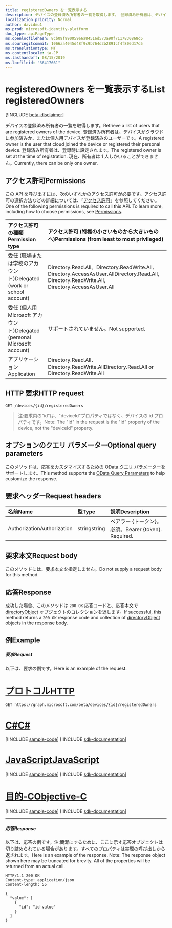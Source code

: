 ```yaml
---
title: registeredOwners を一覧表示する
description: デバイスの登録済み所有者の一覧を取得します。 登録済み所有者は、デバイスがクラウドに参加済みか、または個人用デバイスが登録済みのユーザーです。 登録済み所有者は、登録時に設定されます。 現在、所有者は 1 人しかいることができません。
localization_priority: Normal
author: davidmu1
ms.prod: microsoft-identity-platform
doc_type: apiPageType
ms.openlocfilehash: 8cb09f990059e6a84516d573a90f7117830868d5
ms.sourcegitcommit: 1066aa4045d48f9c9b764d3b2891cf4f806d17d5
ms.translationtype: MT
ms.contentlocale: ja-JP
ms.lasthandoff: 08/15/2019
ms.locfileid: "36417661"
---
```

# <a name="list-registeredowners"></a><span data-ttu-id="0cda5-106">registeredOwners を一覧表示する</span><span class="sxs-lookup"><span data-stu-id="0cda5-106">List registeredOwners</span></span>

[!INCLUDE [beta-disclaimer](../../includes/beta-disclaimer.md)]

<span data-ttu-id="0cda5-107">デバイスの登録済み所有者の一覧を取得します。</span><span class="sxs-lookup"><span data-stu-id="0cda5-107">Retrieve a list of users that are registered owners of the device.</span></span> <span data-ttu-id="0cda5-108">登録済み所有者は、デバイスがクラウドに参加済みか、または個人用デバイスが登録済みのユーザーです。</span><span class="sxs-lookup"><span data-stu-id="0cda5-108">A registered owner is the user that cloud joined the device or registered their personal device.</span></span> <span data-ttu-id="0cda5-109">登録済み所有者は、登録時に設定されます。</span><span class="sxs-lookup"><span data-stu-id="0cda5-109">The registered owner is set at the time of registration.</span></span> <span data-ttu-id="0cda5-110">現在、所有者は 1 人しかいることができません。</span><span class="sxs-lookup"><span data-stu-id="0cda5-110">Currently, there can be only one owner.</span></span>

## <a name="permissions"></a><span data-ttu-id="0cda5-111">アクセス許可</span><span class="sxs-lookup"><span data-stu-id="0cda5-111">Permissions</span></span>

<span data-ttu-id="0cda5-p103">この API を呼び出すには、次のいずれかのアクセス許可が必要です。アクセス許可の選択方法などの詳細については、「[アクセス許可](/graph/permissions-reference)」を参照してください。</span><span class="sxs-lookup"><span data-stu-id="0cda5-p103">One of the following permissions is required to call this API. To learn more, including how to choose permissions, see [Permissions](/graph/permissions-reference).</span></span>

|<span data-ttu-id="0cda5-114">アクセス許可の種類</span><span class="sxs-lookup"><span data-stu-id="0cda5-114">Permission type</span></span>      | <span data-ttu-id="0cda5-115">アクセス許可 (特権の小さいものから大きいものへ)</span><span class="sxs-lookup"><span data-stu-id="0cda5-115">Permissions (from least to most privileged)</span></span>              |
|:--------------------|:---------------------------------------------------------|
|<span data-ttu-id="0cda5-116">委任 (職場または学校のアカウント)</span><span class="sxs-lookup"><span data-stu-id="0cda5-116">Delegated (work or school account)</span></span> | <span data-ttu-id="0cda5-117">Directory.Read.All、Directory.ReadWrite.All、Directory.AccessAsUser.All</span><span class="sxs-lookup"><span data-stu-id="0cda5-117">Directory.Read.All, Directory.ReadWrite.All, Directory.AccessAsUser.All</span></span>    |
|<span data-ttu-id="0cda5-118">委任 (個人用 Microsoft アカウント)</span><span class="sxs-lookup"><span data-stu-id="0cda5-118">Delegated (personal Microsoft account)</span></span> | <span data-ttu-id="0cda5-119">サポートされていません。</span><span class="sxs-lookup"><span data-stu-id="0cda5-119">Not supported.</span></span>    |
|<span data-ttu-id="0cda5-120">アプリケーション</span><span class="sxs-lookup"><span data-stu-id="0cda5-120">Application</span></span> | <span data-ttu-id="0cda5-121">Directory.Read.All、Directory.ReadWrite.All</span><span class="sxs-lookup"><span data-stu-id="0cda5-121">Directory.Read.All or Directory.ReadWrite.All</span></span> |

## <a name="http-request"></a><span data-ttu-id="0cda5-122">HTTP 要求</span><span class="sxs-lookup"><span data-stu-id="0cda5-122">HTTP request</span></span>
<!-- { "blockType": "ignored" } -->
```http
GET /devices/{id}/registeredOwners
```

> <span data-ttu-id="0cda5-123">注:要求内の"id"は、"deviceId"プロパティではなく、デバイスの id プロパティです。</span><span class="sxs-lookup"><span data-stu-id="0cda5-123">Note: The "id" in the request is the "id" property of the device, not the "deviceId" property.</span></span>

## <a name="optional-query-parameters"></a><span data-ttu-id="0cda5-124">オプションのクエリ パラメーター</span><span class="sxs-lookup"><span data-stu-id="0cda5-124">Optional query parameters</span></span>
<span data-ttu-id="0cda5-125">このメソッドは、応答をカスタマイズするための [OData クエリ パラメーター](https://developer.microsoft.com/graph/docs/concepts/query_parameters)をサポートします。</span><span class="sxs-lookup"><span data-stu-id="0cda5-125">This method supports the [OData Query Parameters](https://developer.microsoft.com/graph/docs/concepts/query_parameters) to help customize the response.</span></span>
## <a name="request-headers"></a><span data-ttu-id="0cda5-126">要求ヘッダー</span><span class="sxs-lookup"><span data-stu-id="0cda5-126">Request headers</span></span>
| <span data-ttu-id="0cda5-127">名前</span><span class="sxs-lookup"><span data-stu-id="0cda5-127">Name</span></span>       | <span data-ttu-id="0cda5-128">型</span><span class="sxs-lookup"><span data-stu-id="0cda5-128">Type</span></span> | <span data-ttu-id="0cda5-129">説明</span><span class="sxs-lookup"><span data-stu-id="0cda5-129">Description</span></span>|
|:-----------|:------|:----------|
| <span data-ttu-id="0cda5-130">Authorization</span><span class="sxs-lookup"><span data-stu-id="0cda5-130">Authorization</span></span>  | <span data-ttu-id="0cda5-131">string</span><span class="sxs-lookup"><span data-stu-id="0cda5-131">string</span></span>  | <span data-ttu-id="0cda5-p104">ベアラー {トークン}。必須。</span><span class="sxs-lookup"><span data-stu-id="0cda5-p104">Bearer {token}. Required.</span></span> |

## <a name="request-body"></a><span data-ttu-id="0cda5-134">要求本文</span><span class="sxs-lookup"><span data-stu-id="0cda5-134">Request body</span></span>
<span data-ttu-id="0cda5-135">このメソッドには、要求本文を指定しません。</span><span class="sxs-lookup"><span data-stu-id="0cda5-135">Do not supply a request body for this method.</span></span>

## <a name="response"></a><span data-ttu-id="0cda5-136">応答</span><span class="sxs-lookup"><span data-stu-id="0cda5-136">Response</span></span>

<span data-ttu-id="0cda5-137">成功した場合、このメソッドは `200 OK` 応答コードと、応答本文で [directoryObject](../resources/directoryobject.md) オブジェクトのコレクションを返します。</span><span class="sxs-lookup"><span data-stu-id="0cda5-137">If successful, this method returns a `200 OK` response code and collection of [directoryObject](../resources/directoryobject.md) objects in the response body.</span></span>
## <a name="example"></a><span data-ttu-id="0cda5-138">例</span><span class="sxs-lookup"><span data-stu-id="0cda5-138">Example</span></span>
##### <a name="request"></a><span data-ttu-id="0cda5-139">要求</span><span class="sxs-lookup"><span data-stu-id="0cda5-139">Request</span></span>
<span data-ttu-id="0cda5-140">以下は、要求の例です。</span><span class="sxs-lookup"><span data-stu-id="0cda5-140">Here is an example of the request.</span></span>

# <a name="httptabhttp"></a>[<span data-ttu-id="0cda5-141">プロトコル</span><span class="sxs-lookup"><span data-stu-id="0cda5-141">HTTP</span></span>](#tab/http)
<!-- {
  "blockType": "request",
  "name": "get_registeredowners"
}-->
```http
GET https://graph.microsoft.com/beta/devices/{id}/registeredOwners
```
# <a name="ctabcsharp"></a>[<span data-ttu-id="0cda5-142">C#</span><span class="sxs-lookup"><span data-stu-id="0cda5-142">C#</span></span>](#tab/csharp)
[!INCLUDE [sample-code](../includes/snippets/csharp/get-registeredowners-csharp-snippets.md)]
[!INCLUDE [sdk-documentation](../includes/snippets/snippets-sdk-documentation-link.md)]

# <a name="javascripttabjavascript"></a>[<span data-ttu-id="0cda5-143">JavaScript</span><span class="sxs-lookup"><span data-stu-id="0cda5-143">JavaScript</span></span>](#tab/javascript)
[!INCLUDE [sample-code](../includes/snippets/javascript/get-registeredowners-javascript-snippets.md)]
[!INCLUDE [sdk-documentation](../includes/snippets/snippets-sdk-documentation-link.md)]

# <a name="objective-ctabobjc"></a>[<span data-ttu-id="0cda5-144">目的-C</span><span class="sxs-lookup"><span data-stu-id="0cda5-144">Objective-C</span></span>](#tab/objc)
[!INCLUDE [sample-code](../includes/snippets/objc/get-registeredowners-objc-snippets.md)]
[!INCLUDE [sdk-documentation](../includes/snippets/snippets-sdk-documentation-link.md)]

---

##### <a name="response"></a><span data-ttu-id="0cda5-145">応答</span><span class="sxs-lookup"><span data-stu-id="0cda5-145">Response</span></span>
<span data-ttu-id="0cda5-p105">以下は、応答の例です。注:簡潔にするために、ここに示す応答オブジェクトは切り詰められている場合があります。すべてのプロパティは実際の呼び出しから返されます。</span><span class="sxs-lookup"><span data-stu-id="0cda5-p105">Here is an example of the response. Note: The response object shown here may be truncated for brevity. All of the properties will be returned from an actual call.</span></span>
<!-- {
  "blockType": "response",
  "truncated": true,
  "@odata.type": "microsoft.graph.directoryObject",
  "isCollection": true
} -->
```http
HTTP/1.1 200 OK
Content-type: application/json
Content-length: 55

{
  "value": [
    {
      "id": "id-value"
    }
  ]
}
```

<!-- uuid: 8fcb5dbc-d5aa-4681-8e31-b001d5168d79
2015-10-25 14:57:30 UTC -->
<!--
{
  "type": "#page.annotation",
  "description": "List registeredOwners",
  "keywords": "",
  "section": "documentation",
  "tocPath": "",
  "suppressions": [
  ]
}
-->
